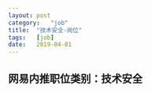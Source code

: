 ```yaml
---
layout:	post
category:	"job"
title:	"技术安全-岗位"
tags:	[job]
date:	2019-04-01
---
```

## 网易内推职位类别：技术安全
